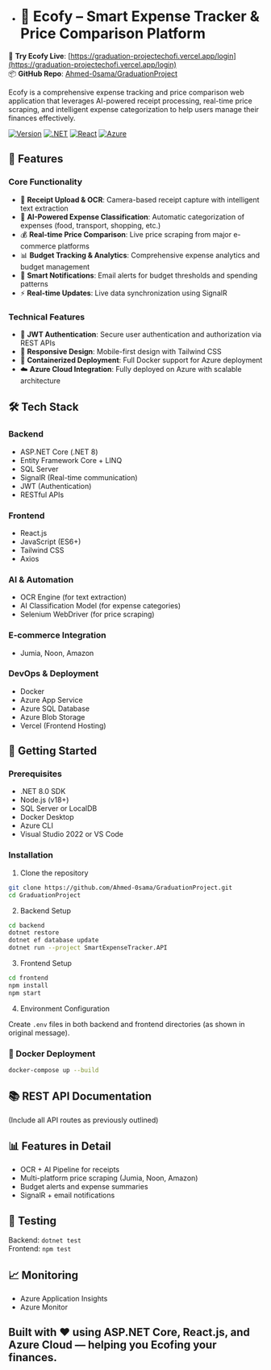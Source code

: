 
+ # 🌿 Ecofy – Smart Expense Tracker & Price Comparison Platform

🚀 **Try Ecofy Live**: [https://graduation-projectechofi.vercel.app/login](https://graduation-projectechofi.vercel.app/login)  
📦 **GitHub Repo**: [Ahmed-0sama/GraduationProject](https://github.com/Ahmed-0sama/GraduationProject)

Ecofy is a comprehensive expense tracking and price comparison web application that leverages AI-powered receipt processing, real-time price scraping, and intelligent expense categorization to help users manage their finances effectively.

[![Version](https://img.shields.io/badge/Version-1.0.0-blue)](https://github.com/Ahmed-0sama/GraduationProject/releases) 
[![.NET](https://img.shields.io/badge/.NET-8.0-purple)](https://dotnet.microsoft.com/) 
[![React](https://img.shields.io/badge/React-18.2-blue)](https://reactjs.org/) 
[![Azure](https://img.shields.io/badge/Azure-Cloud-blue)](https://azure.microsoft.com/)

## 🌟 Features

### Core Functionality
- 📸 **Receipt Upload & OCR**: Camera-based receipt capture with intelligent text extraction
- 🤖 **AI-Powered Expense Classification**: Automatic categorization of expenses (food, transport, shopping, etc.)
- 💰 **Real-time Price Comparison**: Live price scraping from major e-commerce platforms
- 📊 **Budget Tracking & Analytics**: Comprehensive expense analytics and budget management
- 🔔 **Smart Notifications**: Email alerts for budget thresholds and spending patterns
- ⚡ **Real-time Updates**: Live data synchronization using SignalR

### Technical Features
- 🔐 **JWT Authentication**: Secure user authentication and authorization via REST APIs
- 📱 **Responsive Design**: Mobile-first design with Tailwind CSS
- 🐳 **Containerized Deployment**: Full Docker support for Azure deployment
- ☁️ **Azure Cloud Integration**: Fully deployed on Azure with scalable architecture

## 🛠️ Tech Stack

### Backend
- ASP.NET Core (.NET 8)
- Entity Framework Core + LINQ
- SQL Server
- SignalR (Real-time communication)
- JWT (Authentication)
- RESTful APIs

### Frontend
- React.js
- JavaScript (ES6+)
- Tailwind CSS
- Axios

### AI & Automation
- OCR Engine (for text extraction)
- AI Classification Model (for expense categories)
- Selenium WebDriver (for price scraping)

### E-commerce Integration
- Jumia, Noon, Amazon

### DevOps & Deployment
- Docker
- Azure App Service
- Azure SQL Database
- Azure Blob Storage
- Vercel (Frontend Hosting)

## 🚀 Getting Started

### Prerequisites
- .NET 8.0 SDK
- Node.js (v18+)
- SQL Server or LocalDB
- Docker Desktop
- Azure CLI
- Visual Studio 2022 or VS Code

### Installation

1. Clone the repository
```bash
git clone https://github.com/Ahmed-0sama/GraduationProject.git
cd GraduationProject
```

2. Backend Setup
```bash
cd backend
dotnet restore
dotnet ef database update
dotnet run --project SmartExpenseTracker.API
```

3. Frontend Setup
```bash
cd frontend
npm install
npm start
```

4. Environment Configuration

Create `.env` files in both backend and frontend directories (as shown in original message).

### 🐳 Docker Deployment
```bash
docker-compose up --build
```

## 📚 REST API Documentation

(Include all API routes as previously outlined)

## 📊 Features in Detail

- OCR + AI Pipeline for receipts
- Multi-platform price scraping (Jumia, Noon, Amazon)
- Budget alerts and expense summaries
- SignalR + email notifications

## 🧪 Testing

Backend: `dotnet test`  
Frontend: `npm test`

## 📈 Monitoring

- Azure Application Insights
- Azure Monitor
## Built with ❤️ using ASP.NET Core, React.js, and Azure Cloud — helping you **Ecofing** your finances.
